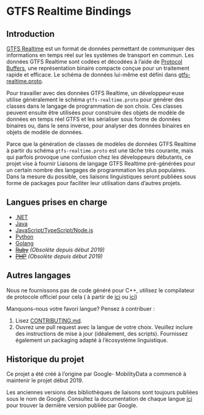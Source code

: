 # GTFS Realtime Bindings

## Introduction 
 
 [GTFS Realtime](https://github.com/google/transit/tree/master/gtfs-realtime) est un format de données permettant de communiquer des informations en temps réel sur les systèmes de transport en commun. Les données GTFS Realtime sont codées et décodées à l’aide de [Protocol Buffers](https://developers.google.com/protocol-buffers/), une représentation binaire compacte conçue pour un traitement rapide et efficace. Le schéma de données lui-même est défini dans [gtfs-realtime.proto](https://github.com/google/transit/blob/master/gtfs-realtime/proto/gtfs-realtime.proto). 
 
 Pour travailler avec des données GTFS Realtime, un développeur·euse utilise généralement le schéma `gtfs-realtime.proto` pour générer des classes dans le langage de programmation de son choix. Ces classes peuvent ensuite être utilisées pour construire des objets de modèle de données en temps réel GTFS et les sérialiser sous forme de données binaires ou, dans le sens inverse, pour analyser des données binaires en objets de modèle de données. 
 
 Parce que la génération de classes de modèles de données GTFS Realtime à partir du schéma `gtfs-realtime.proto` est une tâche très courante, mais qui parfois provoque une confusion chez les développeurs débutants, ce projet vise à fournir Liaisons de langage GTFS Realtime pré-générées pour un certain nombre des langages de programmation les plus populaires. Dans la mesure du possible, ces liaisons linguistiques seront publiées sous forme de packages pour faciliter leur utilisation dans d’autres projets. 
 
## Langues prises en charge 
 
 * [.NET](dotnet.md) 
 * [Java](java.md) 
 * [JavaScript/TypeScript/Node.js](nodejs.md) 
 * [Python](python.md) 
 * [Golang](golang.md) 
 * ~~[Ruby](ruby.md)~~ *(Obsolète depuis début 2019)* 
 * ~~[PHP](php.md)~~  *(Obsolète depuis début 2019)* 
 
## Autres langages 
 
 Nous ne fournissons pas de code généré pour C++, utilisez le compilateur de protocole officiel pour cela ( à partir de [ici](https://developers.google.com/protocol-buffers/docs/downloads) ou [ici](https://github.com/google/protobuf)) 
 
 Manquons-nous votre favori langue? Pensez à contribuer : 
 
 1. Lisez [CONTRIBUTING.md](https://github.com/MobilityData/gtfs-realtime-bindings/blob/master/CONTRIBUTING.md). 
 2. Ouvrez une pull request avec la langue de votre choix. Veuillez inclure des instructions de mise à jour (idéalement, des scripts). Fournissez également un packaging adapté à l’écosystème linguistique. 
 
## Historique du projet 
 
 Ce projet a été créé à l’origine par Google- MobilityData a commencé à maintenir le projet début 2019. 
 
 Les anciennes versions des bibliothèques de liaisons sont toujours publiées sous le nom de Google. Consultez la documentation de chaque langue [ici](https://github.com/MobilityData/gtfs-realtime-bindings/tree/final-google-version) pour trouver la dernière version publiée par Google. 

